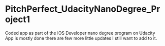 # PitchPerfect_UdacityNanoDegree_Project1
Coded app as part of the IOS Developer nano degree program on Udacity
App is mostly done there are few more little updates I still want to add to it.

